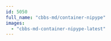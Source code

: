 ```yaml
---
id: 5050
full_name: "cbbs-md/container-nipype"
images: 
  - "cbbs-md-container-nipype-latest"
---
```

